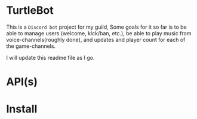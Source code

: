 # TurtleBot

This is a `Discord bot` project for my guild, Some goals for it so far is to be able to manage users (welcome, kick/ban, etc.), be able to play music from voice-channels(roughly done), and updates and player count for each of the game-channels. 

I will update this readme file as I go. 

# API(s)


# Install
